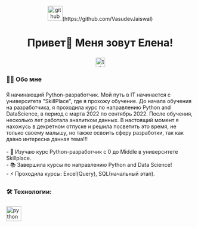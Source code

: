 <br clear="both">

<div align="center">
  <img src='https://cdn.jsdelivr.net/npm/simple-icons@3.0.1/icons/github.svg' alt='github' height='40'>(https://github.com/VasudevJaiswal)

###

<h1 align="center">Привет👋 Меня зовут Елена!</h1>

###

<div align="center">
  
  </a>
  <a href="https://t.me/Elena_Takhtarova" target="_blank">
    <img src="https://img.shields.io/static/v1?message=Telegram&logo=telegram&label=&color=2CA5E0&logoColor=white&labelColor=&style=for-the-badge" height="25" alt="telegram logo"  />
  </a>
</div>


<h3 align="left">👩‍💻  Обо мне</h3>

###

<p align="left">Я начинающий Python-разработчик. Мой путь в IT начинается с университета "SkillPlace", где я прохожу обучение. До начала обучения на разработчика, я проходила курс по направлению Python and DataScience, в период с марта 2022 по сентябрь 2022. После обучения, несколько лет работала аналитком данных. В настоящий момент я нахожусь в декретном отпуске и решила посветить это время, не только своему малышу, но также освоить сферу разработки, так как давно интересна данная тема!!!<br><br>- 🔭 Изучаю курс Python-разработчик с 0 до Middle в университете Skillplace.<br>- 📚 Завершила курсы по направлению Python and Data Science!<br>- ⚡ Проходила курсы: Exсel(Query), SQL(начальный этап).</p>


###

<h3 align="left">🛠 Технологии:</h3>

###

<div align="left">
  <img src="https://skillicons.dev/icons?i=py" height="40" alt="python logo"  />
  <img width="12" />
</div>

###

